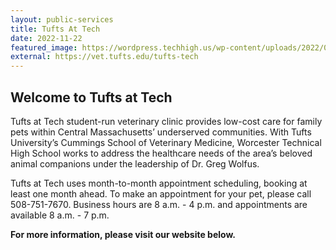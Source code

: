 ```yaml
---
layout: public-services
title: Tufts At Tech
date: 2022-11-22
featured_image: https://wordpress.techhigh.us/wp-content/uploads/2022/04/justin-veenema-NH1d0xX6Ldk-unsplash-1-1.jpg
external: https://vet.tufts.edu/tufts-tech
---
```


## Welcome to Tufts at Tech
Tufts at Tech student-run veterinary clinic provides low-cost care for family pets within Central Massachusetts’ underserved communities. With Tufts University’s Cummings School of Veterinary Medicine, Worcester Technical High School works to address the healthcare needs of the area’s beloved animal companions under the leadership of Dr. Greg Wolfus.

Tufts at Tech uses month-to-month appointment scheduling, booking at least one month ahead. To make an appointment for your pet, please call 508-751-7670. Business hours are 8 a.m. - 4 p.m. and appointments are available 8 a.m. - 7 p.m.

**For more information, please visit our website below.**